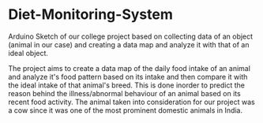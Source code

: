 # Diet-Monitoring-System
Arduino Sketch of our college project based on collecting data of an object (animal in our case) and creating a data map and analyze it with that of an ideal object.

The project aims to create a data map of the daily food intake of an animal and analyze it's food pattern based on its intake and then compare it with the ideal intake of that animal's breed. This is done inorder to predict the reason behind the illness/abnormal behaviour of an animal based on its recent food activity. The animal taken into consideration for our project was a cow since it was one of the most prominent domestic animals in India.
